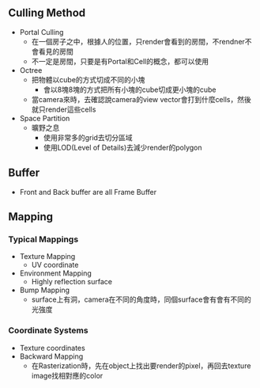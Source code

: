 ## Culling Method
- Portal Culling
	- 在一個房子之中，根據人的位置，只render會看到的房間，不rendner不會看見的房間
	- 不一定是房間，只要是有Portal和Cell的概念，都可以使用
- Octree
	- 把物體以cube的方式切成不同的小塊
		- 會以8塊8塊的方式把所有小塊的cube切成更小塊的cube
	- 當camera來時，去確認說camera的view vector會打到什麼cells，然後就只render這些cells
- Space Partition
	- 曠野之息
		- 使用非常多的grid去切分區域
		- 使用LOD(Level of Details)去減少render的polygon
## Buffer
- Front and Back buffer are all Frame Buffer
## Mapping
### Typical Mappings
- Texture Mapping
	- UV coordinate
- Environment Mapping
	- Highly reflection surface
- Bump Mapping
	- surface上有洞，camera在不同的角度時，同個surface會有會有不同的光強度
### Coordinate Systems
- Texture coordinates
- Backward Mapping
	- 在Rasterization時，先在object上找出要render的pixel，再回去texture image找相對應的color